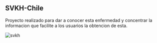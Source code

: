 ## SVKH-Chile
Proyecto realizado para dar a conocer esta enfermedad y concentrar la informacion que facilite a los usuarios la obtencion de esta.

![svkh](https://i.ibb.co/chk4MB6/svkh.png) 
